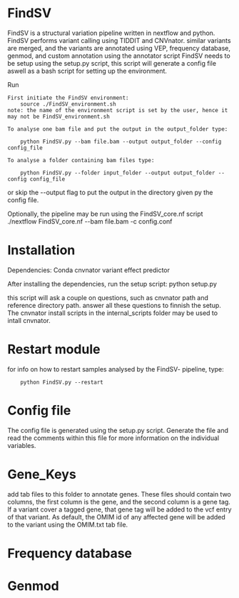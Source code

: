 FindSV
===========
FindSV is a structural variation pipeline written in nextflow and python. FindSV performs variant calling using TIDDIT and CNVnator.
similar variants are merged, and the variants are annotated using VEP, frequency database, genmod, and custom annotation using the annotator script
FindSV needs to be setup using the setup.py script, this script will generate a config file aswell as a bash script for setting up the environment.

Run

    First initiate the FindSV environment:
        source ./FindSV_environment.sh
    note: the name of the environment script is set by the user, hence it may not be FindSV_environment.sh

    To analyse one bam file and put the output in the output_folder type:

        python FindSV.py --bam file.bam --output output_folder --config config_file

    To analyse a folder containing bam files type:

        python FindSV.py --folder input_folder --output output_folder --config config_file

or skip the --output flag to put the output in the directory given py the config file.

Optionally, the pipeline may be run using the FindSV_core.nf script
    ./nextflow FindSV_core.nf --bam file.bam -c config.conf

Installation
============
Dependencies:
    Conda
    cnvnator
    variant effect predictor
    
After installing the dependencies, run the setup script:
    python setup.py
    
this script will ask a couple on questions, such as cnvnator path and reference directory path. answer all these questions to finnish the setup.
The cnvnator install scripts in the internal_scripts folder may be used to intall cnvnator.


Restart module
============
for info on how to restart samples analysed by the FindSV- pipeline, type:

        python FindSV.py --restart

Config file
=========
The config file is generated using the setup.py script. Generate the file and read the comments within 
this file for more information on the individual variables.

Gene_Keys
==========

add tab files to this folder to annotate genes.
These files should contain two columns, the first column is the gene, and the second column is a gene tag.
If a variant cover a tagged gene, that gene tag will be added to the vcf entry of that variant. As default, the OMIM id of any
affected gene will be added to the variant using the OMIM.txt tab file.

Frequency database
==========

Genmod
========


